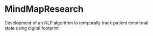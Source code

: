 # MindMapResearch
Development of an NLP algorithm to temporally track patient emotional state using digital footprint
